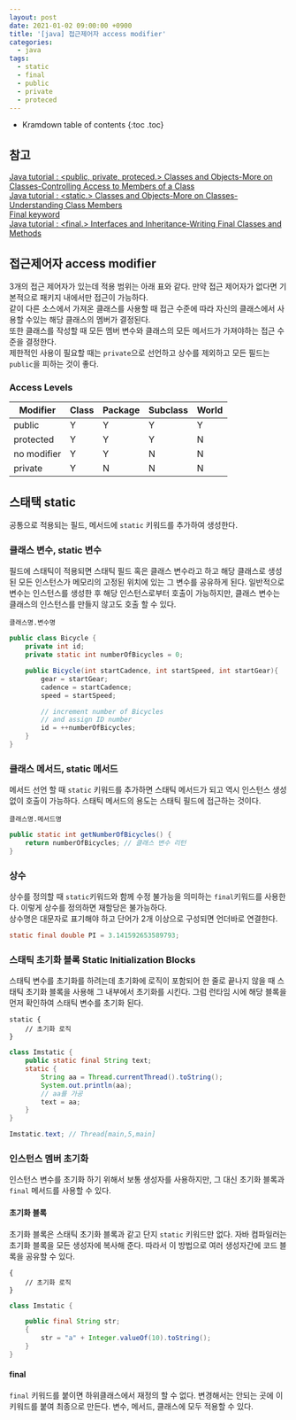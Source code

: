 ```yaml
---
layout: post
date: 2021-01-02 09:00:00 +0900
title: '[java] 접근제어자 access modifier'
categories:
  - java
tags:
  - static
  - final
  - public
  - private
  - proteced
---
```


* Kramdown table of contents
{:toc .toc}

## 참고

[Java tutorial : <public, private, proteced.> Classes and Objects-More on Classes-Controlling Access to Members of a Class](https://docs.oracle.com/javase/tutorial/java/javaOO/accesscontrol.html)  
[Java tutorial : <static.> Classes and Objects-More on Classes-Understanding Class Members](https://docs.oracle.com/javase/tutorial/java/javaOO/classvars.html)  
[Final keyword](https://en.wikipedia.org/wiki/Final_(Java))  
[Java tutorial : <final.> Interfaces and Inheritance-Writing Final Classes and Methods](https://docs.oracle.com/javase/tutorial/java/IandI/final.html)

## 접근제어자 access modifier

3개의 접근 제어자가 있는데 적용 범위는 아래 표와 같다.  만약 접근 제어자가 없다면 기본적으로 패키지 내에서만 접근이 가능하다.  
같이 다른 소스에서 가져온 클래스를 사용할 때 접근 수준에 따라 자신의 클래스에서 사용할 수있는 해당 클래스의 멤버가 결정된다.  
또한 클래스를 작성할 때 모든 멤버 변수와 클래스의 모든 메서드가 가져야하는 접근 수준을 결정한다.  
제한적인 사용이 필요할 때는 `private`으로 선언하고 상수를 제외하고 모든 필드는 `public`을 피하는 것이 좋다.

### Access Levels

| Modifier    | Class | Package | Subclass | World |
|---          |---    |---      |--        |---    |
| public      | Y     | Y       | Y        | Y     |
| protected   | Y     | Y       | Y        | N     |
| no modifier | Y     | Y       | N        | N     |
| private     | Y     | N       | N        | N     |

## 스태택 static

공통으로 적용되는 필드, 메서드에 `static` 키워드를 추가하여 생성한다.  

### 클래스 변수, static 변수

필드에 스태틱이 적용되면 스태틱 필드 혹은 클래스 변수라고 하고 해당 클래스로 생성된 모든 인스턴스가 메모리의 고정된 위치에 있는 그 변수를 공유하게 된다.
일반적으로 변수는 인스턴스를 생성한 후 해당 인스턴스로부터 호출이 가능하지만, 클래스 변수는 클래스의 인스턴스를 만들지 않고도 호출 할 수 있다.

`클래스명.변수명`

```java
public class Bicycle {
    private int id;
    private static int numberOfBicycles = 0;

    public Bicycle(int startCadence, int startSpeed, int startGear){
        gear = startGear;
        cadence = startCadence;
        speed = startSpeed;

        // increment number of Bicycles
        // and assign ID number
        id = ++numberOfBicycles;
    }
}
```

### 클래스 메서드, static 메서드

메서드 선언 할 때 `static` 키워드를 추가하면 스태틱 메서드가 되고 역시 인스턴스 생성 없이 호출이 가능하다. 스태틱 메서드의 용도는 스태틱 필드에 접근하는 것이다.

`클래스명.메서드명`

```java
public static int getNumberOfBicycles() {
    return numberOfBicycles; // 클래스 변수 리턴
}
```

### 상수

상수를 정의할 때 `static`키워드와 함께 수정 불가능을 의미하는 `final`키워드를 사용한다. 이렇게 상수를 정의하면 재할당은 불가능하다.  
상수명은 대문자로 표기해야 하고 단어가 2개 이상으로 구성되면 언더바로 연결한다.

```java
static final double PI = 3.141592653589793;
```

### 스태틱 초기화 블록 Static Initialization Blocks

스태틱 변수를 초기화를 하려는데 초기화에 로직이 포함되어 한 줄로 끝나지 않을 때 스태틱 초기화 블록을 사용해 그 내부에서 초기화를 시킨다. 그럼 런타임 시에 해당 블록을 먼저 확인하여 스태틱 변수를 초기화 된다.

```
static {
    // 초기화 로직
}
```

```java
class Imstatic {
	public static final String text;
	static {
		String aa = Thread.currentThread().toString();
		System.out.println(aa);
		// aa를 가공
		text = aa;
	}
}

Imstatic.text; // Thread[main,5,main]
```

### 인스턴스 멤버 초기화

인스턴스 변수를 초기화 하기 위해서 보통 생성자를 사용하지만, 그 대신 초기화 블록과 `final` 메서드를 사용할 수 있다.

#### 초기화 블록

초기화 블록은 스태틱 초기화 블록과 같고 단지 `static` 키워드만 없다. 자바 컴파일러는 초기화 블록을 모든 생성자에 복사해 준다. 따라서 이 방법으로 여러 생성자간에 코드 블록을 공유할 수 있다.  

```
{
    // 초기화 로직
}
```

```java
class Imstatic {

	public final String str;
	{
		str = "a" + Integer.valueOf(10).toString();
	}
}
```

#### final

`final` 키워드를 붙이면 하위클래스에서 재정의 할 수 없다. 변경해서는 안되는 곳에 이 키워드를 붙여 최종으로 만든다.
변수, 메서드, 클래스에 모두 적용할 수 있다.
